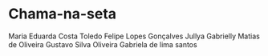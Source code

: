 # Chama-na-seta

Maria Eduarda Costa Toledo 
Felipe Lopes Gonçalves
Jullya Gabrielly Matias de Oliveira 
Gustavo Silva Oliveira
Gabriela de lima santos 
